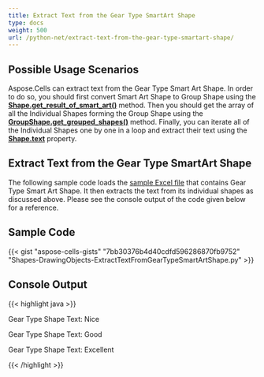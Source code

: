 ```yaml
---
title: Extract Text from the Gear Type SmartArt Shape
type: docs
weight: 500
url: /python-net/extract-text-from-the-gear-type-smartart-shape/
---
```


## **Possible Usage Scenarios**

Aspose.Cells can extract text from the Gear Type Smart Art Shape. In order to do so, you should first convert Smart Art Shape to Group Shape using the [**Shape.get_result_of_smart_art()**](https://reference.aspose.com/cells/python-net/aspose.cells.drawing/shape/get_result_of_smart_art) method. Then you should get the array of all the Individual Shapes forming the Group Shape using the [**GroupShape.get_grouped_shapes()**](https://reference.aspose.com/cells/python-net/aspose.cells.drawing/groupshape/get_grouped_shapes) method. Finally, you can iterate all of the Individual Shapes one by one in a loop and extract their text using the [**Shape.text**](https://reference.aspose.com/cells/python-net/aspose.cells.drawing/shape/text) property.

## **Extract Text from the Gear Type SmartArt Shape**

The following sample code loads the [sample Excel file](67338483.xlsx) that contains Gear Type Smart Art Shape. It then extracts the text from its individual shapes as discussed above. Please see the console output of the code given below for a reference.

## **Sample Code**

{{< gist "aspose-cells-gists" "7bb30376b4d40cdfd596286870fb9752" "Shapes-DrawingObjects-ExtractTextFromGearTypeSmartArtShape.py" >}}

## **Console Output**

{{< highlight java >}}

Gear Type Shape Text: Nice

Gear Type Shape Text: Good

Gear Type Shape Text: Excellent

{{< /highlight >}}
